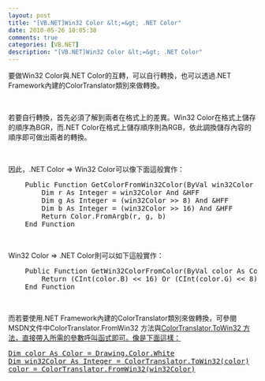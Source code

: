 ```yaml
---
layout: post
title: "[VB.NET]Win32 Color &lt;=&gt; .NET Color"
date: 2010-05-26 10:05:38
comments: true
categories: [VB.NET]
description: "[VB.NET]Win32 Color &lt;=&gt; .NET Color"
---
```

<p>要做Win32 Color與.NET Color的互轉，可以自行轉換，也可以透過.NET Framework內建的ColorTranslator類別來做轉換。</p>  <p> </p>  <p>若要自行轉換，首先必須了解到兩者在格式上的差異。Win32 Color在格式上儲存的順序為BGR，而.NET Color在格式上儲存順序則為RGB，依此調換儲存內容的順序即可做出兩者的轉換。</p>  <p> </p>  <p>因此，.NET Color =&gt; Win32 Color可以像下面這般實作：</p>  <div style="padding-bottom: 0px; margin: 0px; padding-left: 0px; padding-right: 0px; display: inline; float: none; padding-top: 0px" id="scid:812469c5-0cb0-4c63-8c15-c81123a09de7:5b884ec3-8f32-44e7-aaa2-bcc5670c3a84" class="wlWriterEditableSmartContent"><pre name="code" class="vb">    Public Function GetColorFromWin32Color(ByVal win32Color As Integer) As Color
        Dim r As Integer = win32Color And &amp;HFF
        Dim g As Integer = (win32Color &gt;&gt; 8) And &amp;HFF
        Dim b As Integer = (win32Color &gt;&gt; 16) And &amp;HFF
        Return Color.FromArgb(r, g, b)
    End Function</pre></div>

<p> </p>

<p>Win32 Color =&gt; .NET Color則可以如下這般實作：</p>

<div style="padding-bottom: 0px; margin: 0px; padding-left: 0px; padding-right: 0px; display: inline; float: none; padding-top: 0px" id="scid:812469c5-0cb0-4c63-8c15-c81123a09de7:f91f3f5e-1058-4996-ae46-293d3288fe6f" class="wlWriterEditableSmartContent"><pre name="code" class="vb">    Public Function GetWin32ColorFromColor(ByVal color As Color) As Integer
        Return (CInt(color.B) &lt;&lt; 16) Or (CInt(color.G) &lt;&lt; 8) Or color.R
    End Function</pre></div>

<p> </p>

<p>而若要使用.NET Framework內建的ColorTranslator類別來做轉換，可參閱MSDN文件中ColorTranslator.FromWin32 方法</a>與<a href="http://msdn.microsoft.com/zh-tw/library/system.drawing.colortranslator.towin32(v=VS.80).aspx" target="_blank">ColorTranslator.ToWin32 方法，直接帶入所需的參數呼叫函式即可。像是下面這樣：</p>

<div style="padding-bottom: 0px; margin: 0px; padding-left: 0px; padding-right: 0px; display: inline; float: none; padding-top: 0px" id="scid:812469c5-0cb0-4c63-8c15-c81123a09de7:eb7ab98b-ede7-45cf-b685-b8b5898050ed" class="wlWriterEditableSmartContent"><pre name="code" class="vb">Dim color As Color = Drawing.Color.White
Dim win32Color As Integer = ColorTranslator.ToWin32(color)
color = ColorTranslator.FromWin32(win32Color)</pre></div>